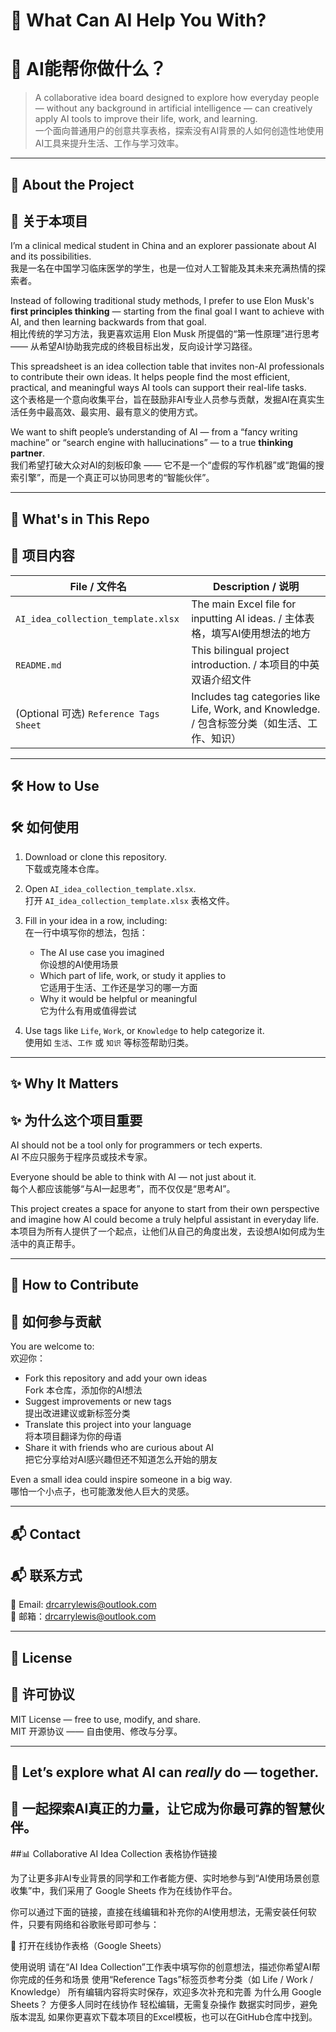 # 🧠 What Can AI Help You With?  
# 🧠 AI能帮你做什么？

> A collaborative idea board designed to explore how everyday people — without any background in artificial intelligence — can creatively apply AI tools to improve their life, work, and learning.  
> 一个面向普通用户的创意共享表格，探索没有AI背景的人如何创造性地使用AI工具来提升生活、工作与学习效率。

---

## 👋 About the Project  
## 👋 关于本项目

I’m a clinical medical student in China and an explorer passionate about AI and its possibilities.  
我是一名在中国学习临床医学的学生，也是一位对人工智能及其未来充满热情的探索者。

Instead of following traditional study methods, I prefer to use Elon Musk's **first principles thinking** — starting from the final goal I want to achieve with AI, and then learning backwards from that goal.  
相比传统的学习方法，我更喜欢运用 Elon Musk 所提倡的“第一性原理”进行思考 —— 从希望AI协助我完成的终极目标出发，反向设计学习路径。

This spreadsheet is an idea collection table that invites non-AI professionals to contribute their own ideas. It helps people find the most efficient, practical, and meaningful ways AI tools can support their real-life tasks.  
这个表格是一个意向收集平台，旨在鼓励非AI专业人员参与贡献，发掘AI在真实生活任务中最高效、最实用、最有意义的使用方式。

We want to shift people’s understanding of AI — from a “fancy writing machine” or “search engine with hallucinations” — to a true **thinking partner**.  
我们希望打破大众对AI的刻板印象 —— 它不是一个“虚假的写作机器”或“跑偏的搜索引擎”，而是一个真正可以协同思考的“智能伙伴”。

---

## 📘 What's in This Repo  
## 📘 项目内容

| File / 文件名 | Description / 说明 |
|---------------|----------------------|
| `AI_idea_collection_template.xlsx` | The main Excel file for inputting AI ideas. / 主体表格，填写AI使用想法的地方 |
| `README.md` | This bilingual project introduction. / 本项目的中英双语介绍文件 |
| (Optional 可选) `Reference Tags Sheet` | Includes tag categories like Life, Work, and Knowledge. / 包含标签分类（如生活、工作、知识） |

---

## 🛠️ How to Use  
## 🛠️ 如何使用

1. Download or clone this repository.  
   下载或克隆本仓库。

2. Open `AI_idea_collection_template.xlsx`.  
   打开 `AI_idea_collection_template.xlsx` 表格文件。

3. Fill in your idea in a row, including:  
   在一行中填写你的想法，包括：
   - The AI use case you imagined  
     你设想的AI使用场景  
   - Which part of life, work, or study it applies to  
     它适用于生活、工作还是学习的哪一方面  
   - Why it would be helpful or meaningful  
     它为什么有用或值得尝试

4. Use tags like `Life`, `Work`, or `Knowledge` to help categorize it.  
   使用如 `生活`、`工作` 或 `知识` 等标签帮助归类。

---

## ✨ Why It Matters  
## ✨ 为什么这个项目重要

AI should not be a tool only for programmers or tech experts.  
AI 不应只服务于程序员或技术专家。

Everyone should be able to think with AI — not just about it.  
每个人都应该能够“与AI一起思考”，而不仅仅是“思考AI”。

This project creates a space for anyone to start from their own perspective and imagine how AI could become a truly helpful assistant in everyday life.  
本项目为所有人提供了一个起点，让他们从自己的角度出发，去设想AI如何成为生活中的真正帮手。

---

## 🤝 How to Contribute  
## 🤝 如何参与贡献

You are welcome to:  
欢迎你：

- Fork this repository and add your own ideas  
  Fork 本仓库，添加你的AI想法  
- Suggest improvements or new tags  
  提出改进建议或新标签分类  
- Translate this project into your language  
  将本项目翻译为你的母语  
- Share it with friends who are curious about AI  
  把它分享给对AI感兴趣但还不知道怎么开始的朋友

Even a small idea could inspire someone in a big way.  
哪怕一个小点子，也可能激发他人巨大的灵感。

---

## 📬 Contact  
## 📬 联系方式

📧 Email: drcarrylewis@outlook.com  
📧 邮箱：drcarrylewis@outlook.com

---

## 📄 License  
## 📄 许可协议

MIT License — free to use, modify, and share.  
MIT 开源协议 —— 自由使用、修改与分享。

---

## 🚀 Let’s explore what AI can *really* do — together.  
## 🚀 一起探索AI真正的力量，让它成为你最可靠的智慧伙伴。

##📊 Collaborative AI Idea Collection 表格协作链接

为了让更多非AI专业背景的同学和工作者能方便、实时地参与到“AI使用场景创意收集”中，我们采用了 Google Sheets 作为在线协作平台。

你可以通过下面的链接，直接在线编辑和补充你的AI使用想法，无需安装任何软件，只要有网络和谷歌账号即可参与：

🔗 打开在线协作表格（Google Sheets）

使用说明
请在“AI Idea Collection”工作表中填写你的创意想法，描述你希望AI帮你完成的任务和场景
使用“Reference Tags”标签页参考分类（如 Life / Work / Knowledge）
所有编辑内容将实时保存，欢迎多次补充和完善
为什么用 Google Sheets？
方便多人同时在线协作
轻松编辑，无需复杂操作
数据实时同步，避免版本混乱
如果你更喜欢下载本项目的Excel模板，也可以在GitHub仓库中找到。
